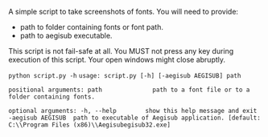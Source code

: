 A simple script to take screenshots of fonts.
You will need to provide:
 - path to folder containing fonts or font path.
 - path to aegisub executable.

This script is not fail-safe at all. You MUST not press any key during
execution of this script. Your open windows might close abruptly.

`python script.py -h`
`usage: script.py [-h] [-aegisub AEGISUB] path`

`positional arguments:
  path              path to a font file or to a folder containing fonts.`

`optional arguments:
  -h, --help        show this help message and exit
  -aegisub AEGISUB  path to executable of Aegisub application. [default:
                    C:\\Program Files (x86)\\Aegisubegisub32.exe]`
